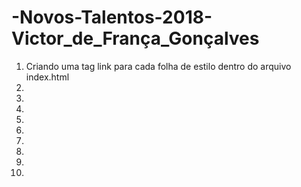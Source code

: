 # -Novos-Talentos-2018-Victor_de_França_Gonçalves

1) Criando uma tag link para cada folha de estilo dentro do arquivo index.html
2)
3)
4)
5)
6)
7)
8)
9)
10)
